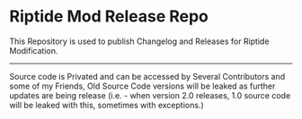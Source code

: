 # Riptide Mod Release Repo

This Repository is used to publish Changelog and Releases for Riptide Modification. 

------------------------
Source code is Privated and can be accessed by Several Contributors and some of my Friends, Old Source Code versions will be leaked as further updates are being release (i.e. - when version 2.0 releases, 1.0 source code will be leaked with this, sometimes with exceptions.)
